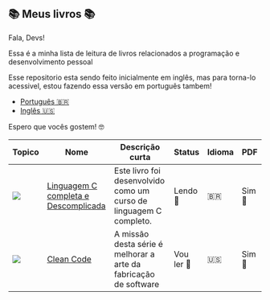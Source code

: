 ## 📚 Meus livros 📚

Fala, Devs!

Essa é a minha lista de leitura de livros relacionados a programação e desenvolvimento pessoal 

Esse repositorio esta sendo feito inicialmente em inglês, mas para torna-lo acessivel, estou fazendo essa versão em português tambem! 


* [Português 🇧🇷](https://github.com/MilenaCarecho/myBooks/tree/Pt-br)
* [Inglês 🇺🇸](https://github.com/MilenaCarecho/myBooks)


Espero que vocês gostem! 🤓

|Topico                                                                | Nome                                                                                                                             | Descrição curta                                                      | Status     | Idioma   | PDF |
|----------------------------------------------------------------------| ---------------------------------------------------------------------------------------------------------------------------------| ---------------------------------------------------------- | ---------- |----------| ---------|
|<img src="https://img.icons8.com/color/48/000000/c-programming.png"/> | [Linguagem C completa e Descomplicada](https://github.com/MilenaCarecho/myBooks/tree/master/LinguagemCCompletaDescomplocada_Andre)       | Este livro foi desenvolvido como um curso de linguagem C completo.                                          | Lendo   📖 |    🇧🇷    | Sim 💸 |
|<img src="https://img.icons8.com/nolan/64/development-skill.png"/>    | [Clean Code](https://github.com/MilenaCarecho/myBooks/tree/master/Clean%20Code)                                |A missão desta série é melhorar a arte da fabricação de software                                             | Vou ler 📅 |    🇺🇸    | Sim 💸 |